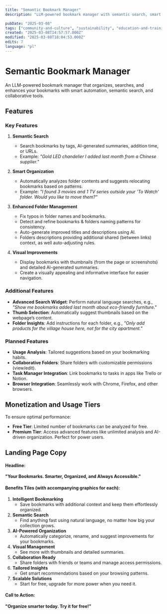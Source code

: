 ```yaml
---
title: "Semantic Bookmark Manager"
description: "LLM-powered bookmark manager with semantic search, smart organization, and enhanced visuals"

pubDate: "2025-03-08"
tags: ["community-and-culture", "sustainability", "education-and-training"]
created: "2025-03-08T14:57:57.000Z"
modified: "2025-03-08T18:04:53.000Z"
edits: 7
language: "pl"
---
```


# Semantic Bookmark Manager

An LLM-powered bookmark manager that organizes, searches, and enhances your bookmarks with smart automation, semantic search, and collaborative tools.

## Features

### Key Features

1. **Semantic Search**
    - Search bookmarks by tags, AI-generated summaries, addition time, or URLs.
    - Example: _"Gold LED chandelier I added last month from a Chinese supplier."_

2. **Smart Organization**
    - Automatically analyzes folder contents and suggests relocating bookmarks based on patterns.
    - Example: _"I found 3 movies and 1 TV series outside your 'To Watch' folder. Would you like to move them?"_

3. **Enhanced Folder Management**
    - Fix typos in folder names and bookmarks.
    - Detect and refine bookmarks & folders naming patterns for consistency.
    - Auto-generate improved titles and descriptions using AI.
    - Folders descriptions providing additional shared (between links) context, as well auto-adjusting rules.

4. **Visual Improvements**
    - Display bookmarks with thumbnails (from the page or screenshots) and detailed AI-generated summaries.
    - Create a visually appealing and informative interface for easier navigation.

### Additional Features

- **Advanced Search Widget**: Perform natural language searches, e.g., _"Show me bookmarks added last month about eco-friendly furniture."_
- **Thumb Selection**: Automatically suggest thumbnails based on the webpage’s content.
- **Folder Insights**: Add instructions for each folder, e.g., _"Only add products for the village house here, not for the city apartment."_

### Planned Features

- **Usage Analysis**: Tailored suggestions based on your bookmarking habits.
- **Collaborative Folders**: Share folders with customizable permissions (view/edit).
- **Task Manager Integration**: Link bookmarks to tasks in apps like Trello or Notion.
- **Browser Integration**: Seamlessly work with Chrome, Firefox, and other browsers.

## Monetization and Usage Tiers

To ensure optimal performance:

- **Free Tier**: Limited number of bookmarks can be analyzed for free.
- **Premium Tier**: Access advanced features like unlimited analysis and AI-driven organization. Perfect for power users.

## Landing Page Copy

#### Headline:

**"Your Bookmarks. Smarter, Organized, and Always Accessible."**

#### Benefits Tiles (with accompanying graphics for each):

1. **Intelligent Bookmarking**
    - Save bookmarks with additional context and keep them effortlessly organized.
3. **Semantic Search**
    - Find anything fast using natural language, no matter how big your collection grows.
4. **AI-Powered Organization**
    - Automatically categorize, rename, and suggest improvements for your bookmarks.
5. **Visual Management**
    - See more with thumbnails and detailed summaries.
6. **Collaboration Ready**
    - Share folders with friends or teams and manage access permissions.
7. **Tailored Insights**
    - Get smart recommendations based on your browsing patterns.
8. **Scalable Solutions**
    - Start for free, upgrade for more power when you need it.

#### Call to Action:

**"Organize smarter today. Try it for free!"**
